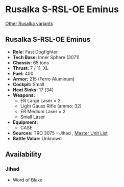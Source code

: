 # Rusalka S-RSL-OE Eminus 

[Other Rusalka variants](../rusalka.md) 

## Rusalka S-RSL-OE Eminus 

- **Role:** Fast Dogfighter 
- **Tech Base:** Inner Sphere (3071) 
- **Chassis:** 65 tons 
- **Thrust:** 7 / 11, XL 
- **Fuel:** 400 
- **Armor:** 215 (Ferro Aluminum) 
- **Cockpit:** Small 
- **Heat Sinks:** 17 (34) 
- **Weapons:** 
  - ER Large Laser × 2 
  - Light Gauss Rifle (ammo: 32) 
  - ER Medium Laser × 2 
  - Small Laser 
- **Equipment:** 
  - CASE 
- **Sources:** TRO 3075 - Jihad , [Master Unit List](http://masterunitlist.info/Unit/Details/4953) 
- **Battle Value:** Unknown 

## Availability 

### Jihad 

- Word of Blake 

